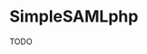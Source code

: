 # SimpleSAMLphp

<!--
https://simplesamlphp.org/docs/stable/simplesamlphp-install
https://wagamama.ca/setting-up-simplesamlphp-with-wordpress-in-a-hosted-environment/
https://pantheon.io/docs/shibboleth-sso
https://github.com/DocsPen/docspen.github.io/blob/0fc9de7b47f3fef499efad45add20848e5c18714/_source/_code/php/simplesamlphp.md
https://opensenselabs.com/blog/articles/SSO-simplesamlphp
https://wiki.surfnet.nl/display/surfconextdev/My+First+SP+-+PHP
-->

TODO
